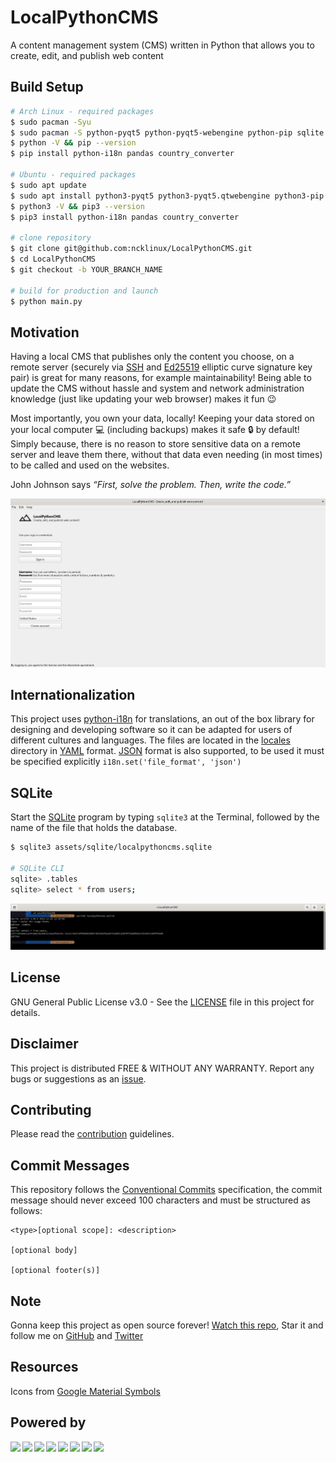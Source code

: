 # LocalPythonCMS

A content management system (CMS) written in Python that allows you to create, edit, and publish web content

## Build Setup

```bash
# Arch Linux - required packages
$ sudo pacman -Syu
$ sudo pacman -S python-pyqt5 python-pyqt5-webengine python-pip sqlite
$ python -V && pip --version
$ pip install python-i18n pandas country_converter

# Ubuntu - required packages
$ sudo apt update
$ sudo apt install python3-pyqt5 python3-pyqt5.qtwebengine python3-pip sqlite3
$ python3 -V && pip3 --version
$ pip3 install python-i18n pandas country_converter

# clone repository
$ git clone git@github.com:ncklinux/LocalPythonCMS.git
$ cd LocalPythonCMS
$ git checkout -b YOUR_BRANCH_NAME

# build for production and launch
$ python main.py
```

## Motivation

Having a local CMS that publishes only the content you choose, on a remote server (securely via [SSH](https://www.openssh.com) and [Ed25519](https://ed25519.cr.yp.to/) elliptic curve signature key pair) is great for many reasons, for example maintainability! Being able to update the CMS without hassle and system and network administration knowledge (just like updating your web browser) makes it fun :wink:

Most importantly, you own your data, locally! Keeping your data stored on your local computer :computer: (including backups) makes it safe :lock: by default! Simply because, there is no reason to store sensitive data on a remote server and leave them there, without that data even needing (in most times) to be called and used on the websites.

John Johnson says _“First, solve the problem. Then, write the code.”_

![Screenshot](./assets/images/screenshot20221225.png)

## Internationalization

This project uses [python-i18n](https://pypi.org/project/python-i18n/) for translations, an out of the box library for designing and developing software so it can be adapted for users of different cultures and languages. The files are located in the [locales](https://github.com/ncklinux/LocalPythonCMS/tree/main/locales) directory in [YAML](https://yaml.org/) format. [JSON](https://www.json.org) format is also supported, to be used it must be specified explicitly `i18n.set('file_format', 'json')`

## SQLite

Start the [SQLite](https://sqlite.org/cli.html) program by typing `sqlite3` at the Terminal, followed by the name of the file that holds the database.

```bash
$ sqlite3 assets/sqlite/localpythoncms.sqlite

# SQLite CLI
sqlite> .tables
sqlite> select * from users;
```

![Screenshot](./assets/images/sqlite_screenshot_20221127.png)

## License

GNU General Public License v3.0 - See the [LICENSE](https://github.com/ncklinux/LocalPythonCMS/blob/main/LICENSE) file in this project for details.

## Disclaimer

This project is distributed FREE & WITHOUT ANY WARRANTY. Report any bugs or suggestions as an [issue](https://github.com/ncklinux/LocalPythonCMS/issues/new).

## Contributing

Please read the [contribution](https://github.com/ncklinux/LocalPythonCMS/blob/main/.github/CONTRIBUTING.md) guidelines.

## Commit Messages

This repository follows the [Conventional Commits](https://www.conventionalcommits.org) specification, the commit message should never exceed 100 characters and must be structured as follows:

```
<type>[optional scope]: <description>

[optional body]

[optional footer(s)]
```

## Note

Gonna keep this project as open source forever! [Watch this repo](https://github.com/ncklinux/LocalPythonCMS/subscription), Star it and follow me on [GitHub](https://github.com/ncklinux) and [Twitter](https://twitter.com/ncklinux)

## Resources

Icons from [Google Material Symbols](https://fonts.google.com/icons)

## Powered by

<img height="33" style="margin-right: 3px;" src="https://cdn.jsdelivr.net/gh/devicons/devicon/icons/unix/unix-original.svg" /><img height="33" style="margin-right: 3px;" src="https://cdn.jsdelivr.net/gh/devicons/devicon/icons/linux/linux-original.svg" /><img height="33" style="margin-right: 3px;" src="https://cdn.jsdelivr.net/gh/devicons/devicon/icons/python/python-original-wordmark.svg" /><img height="33" style="margin-right: 3px;" src="https://cdn.jsdelivr.net/gh/devicons/devicon/icons/bash/bash-original.svg" /><img height="33" style="margin-right: 3px;" src="https://cdn.jsdelivr.net/gh/devicons/devicon/icons/ssh/ssh-original-wordmark.svg" /><img height="33" style="margin-right: 3px;" src="https://cdn.jsdelivr.net/gh/devicons/devicon/icons/sqlite/sqlite-original.svg" /><img height="33" style="margin-right: 3px;" src="https://cdn.jsdelivr.net/gh/devicons/devicon/icons/qt/qt-original.svg" /><img height="33" style="margin-right: 3px;" src="https://cdn.jsdelivr.net/gh/devicons/devicon/icons/git/git-original.svg" />
